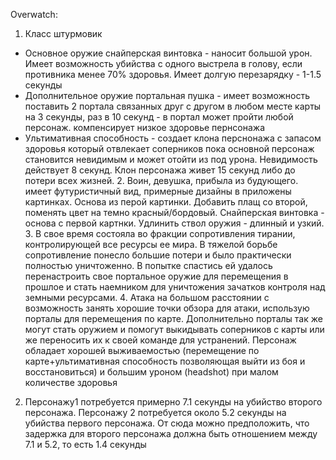 Overwatch:
1. Класс штурмовик
* Основное оружие снайперская винтовка - наносит большой урон. Имеет возможность убийства с одного выстрела в голову, если противника менее 70% здоровья. Имеет долгую перезарядку - 1-1.5 секунды
* Дополнительное оружие портальная пушка - имеет возможность поставить 2 портала связанных друг с другом в любом месте карты на 3 секунды, раз в 10 секунд - в портал может пройти любой персонаж. компенсирует низкое здоровье пернсонажа
* Ультимативная способность - создает клона перснонажа с запасом здоровья который отвлекает соперников пока основной персонаж становится невидимым и может отойти из под урона. Невидимость действует 8 секунд. Клон персонажа живет 15 секунд либо до потери всех жизней.
  2. Воин, девушка, прибыла из будующего. имеет футуристичный вид, примерные дизайны в приложены картинках. Основа из перой картинки. Добавить плащ со второй, поменять цвет на темно красный/бордовый. Снайперская винтовка - основа с первой картнки. Удлинить ствол оружия - длинный и узкий.  
  3. В свое время состояла во фракции сопротивления тирании, контролирующей все ресурсы ее мира. В тяжелой борьбе сопротивление понесло большие потери и было практически полностью уничтоженно. В попытке спастись ей удалось перенастроить свое портальное оружие для перемещения в прошлое и стать наемником для уничтожения зачатков контроля над земными ресурсами.
  4. Атака на большом расстоянии с возможность занять хорошие точки обзора для атаки, использую порталы для перемещения по карте. Дополнительно порталы так же могут стать оружием и помогут выкидывать соперников с карты или же переносить их к своей команде для устранений. Персонаж обладает хорошей выживаемостью (перемещение по карте+ультимативная способность позволяющая выйти из боя и восстановиться) и большим уроном (headshot) при малом количестве здоровья
2. Персонажу1 потребуется примерно 7.1 секунды на убийство второго персонажа. Персонажу 2 потребуется около 5.2 секунды на убийства первого персонажа. От сюда можно предположить, что задержка для второго персонажа должна быть отношением между 7.1 и 5.2, то есть 1.4 секунды

